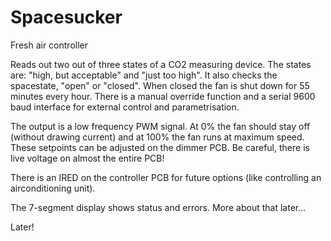 Spacesucker
===========

Fresh air controller


Reads out two out of three states of a CO2 measuring device. The states are: "high, but acceptable" and "just too high".
It also checks the spacestate, "open" or "closed". When closed the fan is shut down for 55 minutes every hour.
There is a manual override function and a serial 9600 baud interface for external control and parametrisation.

The output is a low frequency PWM signal. At 0% the fan should stay off (without drawing current) and at 100% the fan
runs at maximum speed. These setpoints can be adjusted on the dimmer PCB. Be careful, there is live voltage on almost
the entire PCB!

There is an IRED on the controller PCB for future options (like controlling an airconditioning unit).

The 7-segment display shows status and errors. More about that later...

Later!
